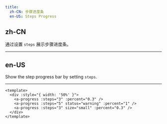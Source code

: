 ```yaml
title:
  zh-CN: 步骤进度条
  en-US: Steps Progress
```

## zh-CN

通过设置 `steps` 展示步骤进度条。

---

## en-US

Show the step progress bar by setting `steps`.

---

```vue
<template>
  <div :style="{ width: '50%' }">
    <a-progress :steps="3" :percent="0.3" />
    <a-progress :steps="5" status="warning" :percent="1" />
    <a-progress :steps="3" size="small" :percent="0.3" />
  </div>
</template>
```
